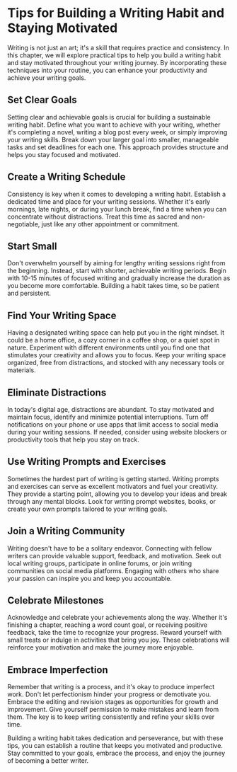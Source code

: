 Tips for Building a Writing Habit and Staying Motivated
==================================================================

Writing is not just an art; it's a skill that requires practice and consistency. In this chapter, we will explore practical tips to help you build a writing habit and stay motivated throughout your writing journey. By incorporating these techniques into your routine, you can enhance your productivity and achieve your writing goals.

Set Clear Goals
---------------

Setting clear and achievable goals is crucial for building a sustainable writing habit. Define what you want to achieve with your writing, whether it's completing a novel, writing a blog post every week, or simply improving your writing skills. Break down your larger goal into smaller, manageable tasks and set deadlines for each one. This approach provides structure and helps you stay focused and motivated.

Create a Writing Schedule
-------------------------

Consistency is key when it comes to developing a writing habit. Establish a dedicated time and place for your writing sessions. Whether it's early mornings, late nights, or during your lunch break, find a time when you can concentrate without distractions. Treat this time as sacred and non-negotiable, just like any other appointment or commitment.

Start Small
-----------

Don't overwhelm yourself by aiming for lengthy writing sessions right from the beginning. Instead, start with shorter, achievable writing periods. Begin with 10-15 minutes of focused writing and gradually increase the duration as you become more comfortable. Building a habit takes time, so be patient and persistent.

Find Your Writing Space
-----------------------

Having a designated writing space can help put you in the right mindset. It could be a home office, a cozy corner in a coffee shop, or a quiet spot in nature. Experiment with different environments until you find one that stimulates your creativity and allows you to focus. Keep your writing space organized, free from distractions, and stocked with any necessary tools or materials.

Eliminate Distractions
----------------------

In today's digital age, distractions are abundant. To stay motivated and maintain focus, identify and minimize potential interruptions. Turn off notifications on your phone or use apps that limit access to social media during your writing sessions. If needed, consider using website blockers or productivity tools that help you stay on track.

Use Writing Prompts and Exercises
---------------------------------

Sometimes the hardest part of writing is getting started. Writing prompts and exercises can serve as excellent motivators and fuel your creativity. They provide a starting point, allowing you to develop your ideas and break through any mental blocks. Look for writing prompt websites, books, or create your own prompts tailored to your writing goals.

Join a Writing Community
------------------------

Writing doesn't have to be a solitary endeavor. Connecting with fellow writers can provide valuable support, feedback, and motivation. Seek out local writing groups, participate in online forums, or join writing communities on social media platforms. Engaging with others who share your passion can inspire you and keep you accountable.

Celebrate Milestones
--------------------

Acknowledge and celebrate your achievements along the way. Whether it's finishing a chapter, reaching a word count goal, or receiving positive feedback, take the time to recognize your progress. Reward yourself with small treats or indulge in activities that bring you joy. These celebrations will reinforce your motivation and make the journey more enjoyable.

Embrace Imperfection
--------------------

Remember that writing is a process, and it's okay to produce imperfect work. Don't let perfectionism hinder your progress or demotivate you. Embrace the editing and revision stages as opportunities for growth and improvement. Give yourself permission to make mistakes and learn from them. The key is to keep writing consistently and refine your skills over time.

Building a writing habit takes dedication and perseverance, but with these tips, you can establish a routine that keeps you motivated and productive. Stay committed to your goals, embrace the process, and enjoy the journey of becoming a better writer.
